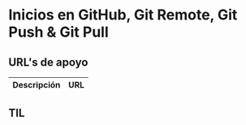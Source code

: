 # Inicios en GitHub, Git Remote, Git Push & Git Pull

## URL's de apoyo

| Descripción | URL |
| ------------- | ------------- |

## TIL
